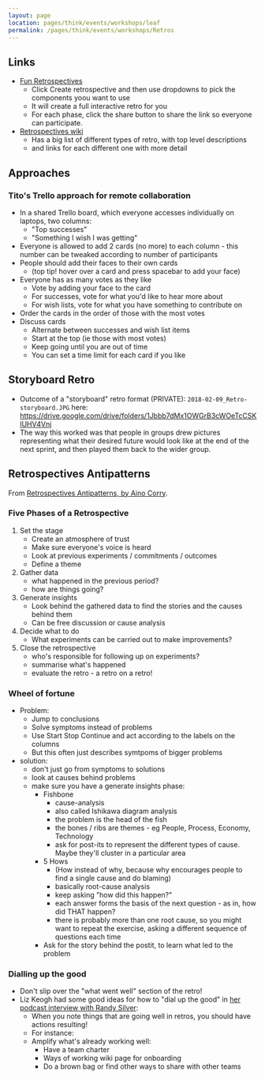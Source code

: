 ```yaml
---
layout: page
location: pages/think/events/workshops/leaf
permalink: /pages/think/events/workshops/Retros
---
```


## Links

- [Fun Retrospectives](https://www.funretrospectives.com/)
    - Click Create retrospective and then use dropdowns to pick the components yoou want to use
    - It will create a full interactive retro for you
    - For each phase, click the share button to share the link so everyone can participate.
- [Retrospectives wiki](http://retrospectivewiki.org/index.php?title=Retrospective_Plans)
    - Has a big list of different types of retro, with top level descriptions
    - and links for each different one with more detail

## Approaches

### Tito's Trello approach for remote collaboration

- In a shared Trello board, which everyone accesses individually on laptops, two columns: 
    - "Top successes" 
    - "Something I wish I was getting"
- Everyone is allowed to add 2 cards (no more) to each column - this number can be tweaked according to number of participants
- People should add their faces to their own cards
    - (top tip! hover over a card and press spacebar to add your face)
- Everyone has as many votes as they like
    - Vote by adding your face to the card
    - For successes, vote for what you'd like to hear more about
    - For wish lists, vote for what you have something to contribute on
- Order the cards in the order of those with the most votes
- Discuss cards
    - Alternate between successes and wish list items
    - Start at the top (ie those with most votes)
    - Keep going until you are out of time
    - You can set a time limit for each card if you like

## Storyboard Retro

- Outcome of a "storyboard" retro format (PRIVATE): `2018-02-09_Retro-storyboard.JPG` here: https://drive.google.com/drive/folders/1Jbbb7dMx1OWGrB3cWOeTcCSKlUHV4Vnj
- The way this worked was that people in groups drew pictures representing what their desired future would look like at the end of the next sprint, and then played them back to the wider group.

## Retrospectives Antipatterns

From [Retrospectives Antipatterns, by Aino Corry](https://metadeveloper.com/retrospective-antipatterns/).

### Five Phases of a Retrospective

1. Set the stage
    - Create an atmosphere of trust
    - Make sure everyone's voice is heard
    - Look at previous experiments / commitments / outcomes
    - Define a theme    
2. Gather data
    - what happened in the previous period?
    - how are things going?
3. Generate insights
    - Look behind the gathered data to find the stories and the causes behind them
    - Can be free discussion or cause analysis
4. Decide what to do
    - What experiments can be carried out to make improvements?
5. Close the retrospective
    - who's responsible for following up on experiments?
    - summarise what's happened
    - evaluate the retro - a retro on a retro!

### Wheel of fortune

- Problem:
    - Jump to conclusions
    - Solve symptoms instead of problems
    - Use Start Stop Continue and act according to the labels on the columns
    - But this often just describes symtpoms of bigger problems
- solution:
    - don't just go from symptoms to solutions
    - look at causes behind problems
    - make sure you have a generate insights phase:
        - Fishbone
            - cause-analysis
            - also called Ishikawa diagram analysis
            - the problem is the head of the fish  
            - the bones / ribs are themes - eg People, Process, Economy, Technology
            - ask for post-its to represent the different types of cause. Maybe they'll cluster in a particular area
        - 5 Hows
            - (How instead of why, because why encourages people to find a single cause and do blaming)
            - basically root-cause analysis
            - keep asking "how did this happen?"
            - each answer forms the basis of the next question - as in, how did THAT happen?
            - there is probably more than one root cause, so you might want to repeat the exercise, asking a different sequence of questions each time
        - Ask for the story behind the postit, to learn what led to the problem

### Dialling up the good

- Don't slip over the "what went well" section of the retro!
- Liz Keogh had some good ideas for how to "dial up the good" in [her podcast interview with Randy Silver](https://www.mindtheproduct.com/estimating-complexity-liz-keogh-on-the-product-experience/):
    - When you note things that are going well in retros, you should have actions resulting!
    - For instance:
    - Amplify what's already working well:
        - Have a team charter 
        - Ways of working wiki page for onboarding 
        - Do a brown bag or find other ways to share with other teams

